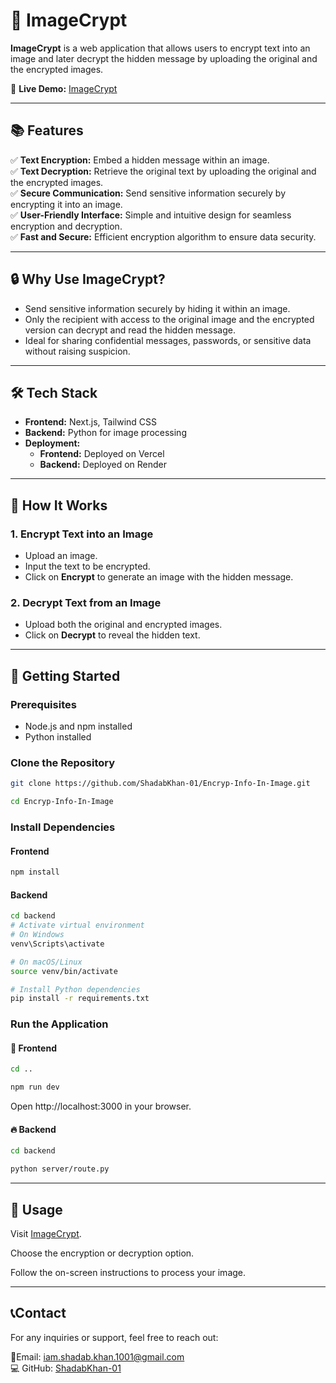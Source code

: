 # 🔐 ImageCrypt

**ImageCrypt** is a web application that allows users to encrypt text into an image and later decrypt the hidden message by uploading the original and the encrypted images.

🚀 **Live Demo:** [ImageCrypt](https://imagecrypt.vercel.app/)

---

## 📚 Features

✅ **Text Encryption:** Embed a hidden message within an image.  
✅ **Text Decryption:** Retrieve the original text by uploading the original and the encrypted images.  
✅ **Secure Communication:** Send sensitive information securely by encrypting it into an image.  
✅ **User-Friendly Interface:** Simple and intuitive design for seamless encryption and decryption.  
✅ **Fast and Secure:** Efficient encryption algorithm to ensure data security.  

---

## 🔒 Why Use ImageCrypt?

- Send sensitive information securely by hiding it within an image.  
- Only the recipient with access to the original image and the encrypted version can decrypt and read the hidden message.  
- Ideal for sharing confidential messages, passwords, or sensitive data without raising suspicion.  

---

## 🛠️ Tech Stack

- **Frontend:** Next.js, Tailwind CSS  
- **Backend:** Python for image processing
- **Deployment:**
  - **Frontend:** Deployed on Vercel  
  - **Backend:** Deployed on Render  

---

## 📸 How It Works

### 1. **Encrypt Text into an Image**
- Upload an image.  
- Input the text to be encrypted.  
- Click on **Encrypt** to generate an image with the hidden message.  

### 2. **Decrypt Text from an Image**
- Upload both the original and encrypted images.  
- Click on **Decrypt** to reveal the hidden text.  

---

## 🚀 Getting Started

### Prerequisites
- Node.js and npm installed  
- Python installed  

### Clone the Repository
```bash
git clone https://github.com/ShadabKhan-01/Encryp-Info-In-Image.git
```
```bash
cd Encryp-Info-In-Image
```
### Install Dependencies
#### Frontend
```bash
npm install
```
#### Backend
```bash
cd backend
# Activate virtual environment
# On Windows
venv\Scripts\activate

# On macOS/Linux
source venv/bin/activate
```
```bash
# Install Python dependencies
pip install -r requirements.txt
```
### Run the Application
#### 🚀 Frontend
```bash
cd ..
```
```bash
npm run dev
```
Open http://localhost:3000 in your browser.
#### 🔥 Backend
```bash
cd backend
```
```bash
python server/route.py
```

---

## 📖 Usage

Visit [ImageCrypt](https://imagecrypt.vercel.app/).

Choose the encryption or decryption option.

Follow the on-screen instructions to process your image.

---

## 📞Contact
For any inquiries or support, feel free to reach out:

📧Email: iam.shadab.khan.1001@gmail.com <br>
💻 GitHub: [ShadabKhan-01](https://github.com/ShadabKhan-01)